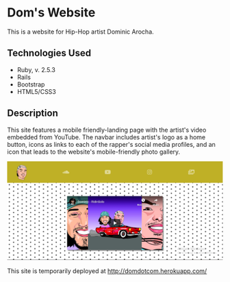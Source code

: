 Dom's Website
=============

This is a website for Hip-Hop artist Dominic Arocha.

Technologies Used
-----------------

  * Ruby, v. 2.5.3
  * Rails
  * Bootstrap
  * HTML5/CSS3

Description
-----------

This site features a mobile friendly-landing page with the artist's video embedded from YouTube. The navbar includes artist's logo as a home button, icons as links to each of the rapper's social media profiles, and an icon that leads to the website's mobile-friendly photo gallery.

![](images/home.PNG)


This site is temporarily deployed at http://domdotcom.herokuapp.com/